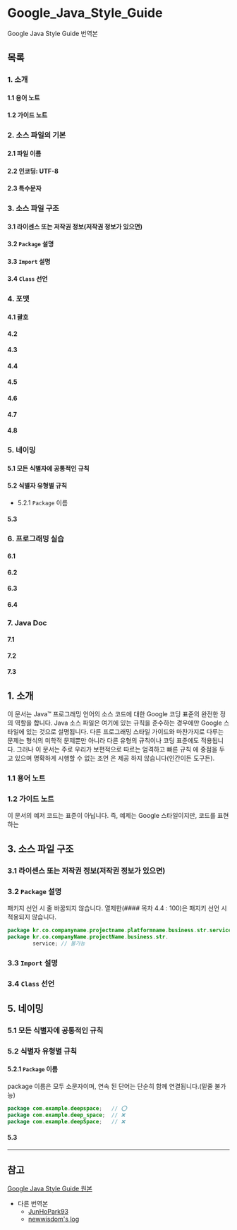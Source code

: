# Google_Java_Style_Guide
Google Java Style Guide 번역본

## 목록 
### 1. 소개
  #### 1.1 용어 노트
  #### 1.2 가이드 노트

### 2. 소스 파일의 기본
#### 2.1 파일 이름
#### 2.2 인코딩: UTF-8
#### 2.3 특수문자

### 3. 소스 파일 구조
#### 3.1 라이센스 또는 저작권 정보(저작권 정보가 있으면)
#### 3.2 `Package` 설명
#### 3.3 `Import` 설명
#### 3.4 `Class` 선언

### 4. 포맷
#### 4.1 괄호
#### 4.2
#### 4.3
#### 4.4
#### 4.5
#### 4.6
#### 4.7
#### 4.8

### 5. 네이밍
#### 5.1 모든 식별자에 공통적인 규칙
#### 5.2 식별자 유형별 규칙
- 5.2.1 `Package` 이름
#### 5.3

### 6. 프로그래밍 실습
#### 6.1
#### 6.2
#### 6.3
#### 6.4

### 7. Java Doc
#### 7.1
#### 7.2
#### 7.3


## 1. 소개
이 문서는 Java™ 프로그래밍 언어의 소스 코드에 대한 Google 코딩 표준의 완전한 정의 역할을 합니다.
Java 소스 파일은 여기에 있는 규칙을 준수하는 경우에만 Google 스타일에 있는 것으로 설명됩니다.
다른 프로그래밍 스타일 가이드와 마찬가지로 다루는 문제는 형식의 미학적 문제뿐만 아니라 다른 유형의 규칙이나 코딩 표준에도 적용됩니다. 그러나 이 문서는 주로 우리가 보편적으로 따르는 엄격하고 빠른 규칙 에 중점을 두고 있으며 명확하게 시행할 수 없는 조언 은 제공 하지 않습니다(인간이든 도구든).
### 1.1 용어 노트
### 1.2 가이드 노트
이 문서의 예저 코드는 표준이 아닙니다.
즉, 예제는 Google 스타일이지만, 코드를 표현하는 

## 3. 소스 파일 구조
### 3.1 라이센스 또는 저작권 정보(저작권 정보가 있으면)
### 3.2 `Package` 설명
패키지 선언 시 줄 바꿈되지 않습니다.
열제한(#### 목차 4.4 : 100)은 패지키 선언 시 적용되지 않습니다.
``` java
package kr.co.companyname.projectname.platformname.business.str.service; // 가능
package kr.co.companyName.projectName.business.str.
        service; // 불가능
```
### 3.3 `Import` 설명
### 3.4 `Class` 선언

## 5. 네이밍
### 5.1 모든 식별자에 공통적인 규칙
### 5.2 식별자 유형별 규칙
#### 5.2.1 `Package` 이름
package 이름은 모두 소문자이며, 연속 된 단어는 단순히 함께 연결됩니다.(밑줄 불가능)
``` java
package com.example.deepspace;   // ⭕️
package com.example.deep_space;  // ❌
package com.example.deepSpace;   // ❌

```
#### 5.3
---
## 참고
[Google Java Style Guide 원본](https://google.github.io/styleguide/javaguide.html#s7-javadoc)
- 다른 번역본
    - [JunHoPark93](https://github.com/JunHoPark93/google-java-styleguide)
    - [newwisdom's log](https://newwisdom.tistory.com/m/96)
